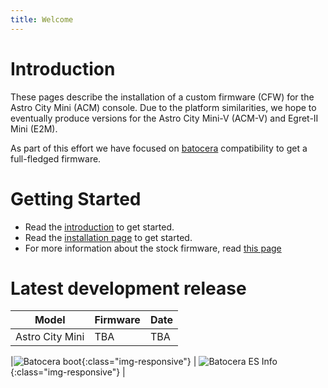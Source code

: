 ```yaml
---
title: Welcome
---
```


# Introduction 

These pages describe the installation of a custom firmware (CFW) for the Astro City Mini (ACM) console. Due to the platform similarities, we hope to eventually produce versions for the Astro City Mini-V (ACM-V) and Egret-II Mini (E2M).

As part of this effort we have focused on [batocera](https://batocera.org) compatibility to get a full-fledged firmware. 

# Getting Started

* Read the [introduction](https://acm-cfw.github.io/00_general/0_Introduction) to get started.
* Read the [installation page](https://acm-cfw.github.io/01_getting_started/1_Installation/) to get started.
* For more information about the stock firmware, read [this page](https://acm-cfw.github.io/02_stock_firmware/)


# Latest development release

| Model | Firmware | Date |
|-------|----------|------|
| Astro City Mini | TBA | TBA |


|![Batocera boot](/images/ACM_BATOCERA_BOOT.png){:class="img-responsive"} | ![Batocera ES Info](/images/ACM_ES_INFO.png){:class="img-responsive"} |
